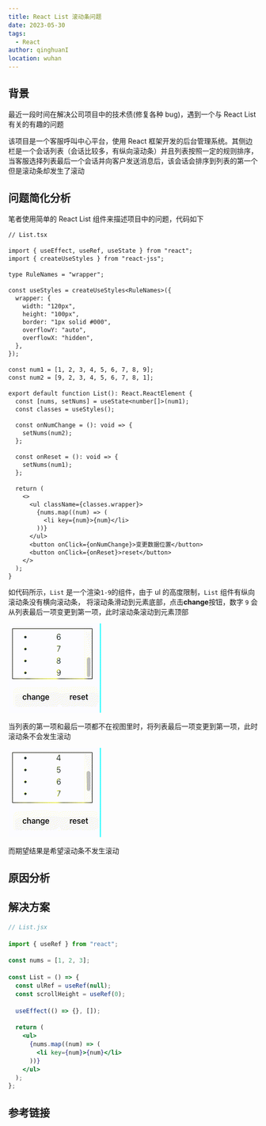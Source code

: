 ```yaml
---
title: React List 滚动条问题
date: 2023-05-30
tags:
  - React
author: qinghuanI
location: wuhan
---
```


## 背景

最近一段时间在解决公司项目中的技术债(修复各种 bug)，遇到一个与 React List 有关的有趣的问题

该项目是一个客服呼叫中心平台，使用 React 框架开发的后台管理系统。其侧边栏是一个会话列表（会话比较多，有纵向滚动条）并且列表按照一定的规则排序，当客服选择列表最后一个会话并向客户发送消息后，该会话会排序到列表的第一个但是滚动条却发生了滚动

## 问题简化分析

笔者使用简单的 React List 组件来描述项目中的问题，代码如下

```tsx
// List.tsx

import { useEffect, useRef, useState } from "react";
import { createUseStyles } from "react-jss";

type RuleNames = "wrapper";

const useStyles = createUseStyles<RuleNames>({
  wrapper: {
    width: "120px",
    height: "100px",
    border: "1px solid #000",
    overflowY: "auto",
    overflowX: "hidden",
  },
});

const num1 = [1, 2, 3, 4, 5, 6, 7, 8, 9];
const num2 = [9, 2, 3, 4, 5, 6, 7, 8, 1];

export default function List(): React.ReactElement {
  const [nums, setNums] = useState<number[]>(num1);
  const classes = useStyles();

  const onNumChange = (): void => {
    setNums(num2);
  };

  const onReset = (): void => {
    setNums(num1);
  };

  return (
    <>
      <ul className={classes.wrapper}>
        {nums.map((num) => (
          <li key={num}>{num}</li>
        ))}
      </ul>
      <button onClick={onNumChange}>变更数据位置</button>
      <button onClick={onReset}>reset</button>
    </>
  );
}
```

如代码所示，`List` 是一个渲染`1-9`的组件，由于 ul 的高度限制，`List` 组件有纵向滚动条没有横向滚动条，
将滚动条滑动到元素底部，点击**change**按钮，数字 `9` 会从列表最后一项变更到第一项，此时滚动条滚动到元素顶部

![React List](./images/react/react_list_01.gif)

当列表的第一项和最后一项都不在视图里时，将列表最后一项变更到第一项，此时滚动条不会发生滚动

![React List](./images/react/react_list_02.gif)

而期望结果是希望滚动条不发生滚动

## 原因分析

## 解决方案

```jsx
// List.jsx

import { useRef } from "react";

const nums = [1, 2, 3];

const List = () => {
  const ulRef = useRef(null);
  const scrollHeight = useRef(0);

  useEffect(() => {}, []);

  return (
    <ul>
      {nums.map((num) => (
        <li key={num}>{num}</li>
      ))}
    </ul>
  );
};
```

## 参考链接
